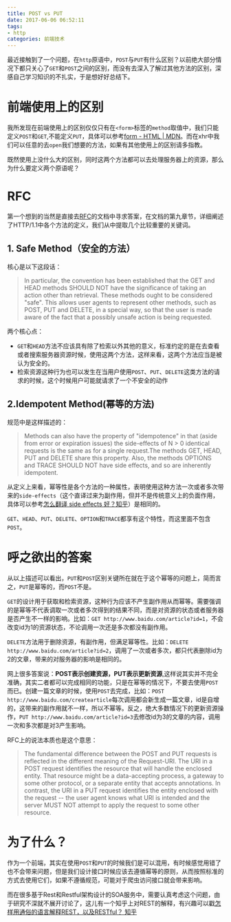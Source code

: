 ```yaml
---
title: POST vs PUT
date: 2017-06-06 06:52:11
tags:
- http
categories: 前端技术
---
```


最近接触到了一个问题，在`http`原语中，`POST`与`PUT`有什么区别？以前绝大部分情况下都只关心了`GET`和`POST`之间的区别，而没有去深入了解过其他方法的区别，深感自己学习知识的不扎实，于是想好好总结下。

<!-- more -->

# 前端使用上的区别
我所发现在前端使用上的区别仅仅只有在`<form>`标签的`method`取值中，我们只能定义`POST`和`GET`,不能定义`PUT`，具体可以参考[form - HTML | MDN](https://developer.mozilla.org/en-US/docs/Web/HTML/Element/form#attr-method)。而在xhr中我们可以任意的去`open`我们想要的方法，如果有其他使用上的区别请多指教。

既然使用上没什么大的区别，同时这两个方法都可以去处理服务器上的资源，那么为什么要定义两个原语呢？

# RFC
第一个想到的当然是直接去[RFC](https://tools.ietf.org/html/rfc2616#section-9)的文档中寻求答案，在文档的第九章节，详细阐述了HTTP/1.1中各个方法的定义，我们从中提取几个比较重要的关键词。

## 1. Safe Method（安全的方法）
核心是以下这段话：
> In particular, the convention has been established that the GET and HEAD methods SHOULD NOT have the significance of taking an action other than retrieval. These methods ought to be considered "safe". This allows user agents to represent other methods, such as POST, PUT and DELETE, in a special way, so that the user is made aware of the fact that a possibly unsafe action is being requested.
   
两个核心点：
- `GET`和`HEAD`方法不应该具有除了检索以外其他的意义，标准约定的是在去查看或者搜索服务器资源时候，使用这两个方法，这样来看，这两个方法应当是被认为安全的。
- 检索资源这种行为也可以发生在当用户使用`POST`、`PUT`、`DELETE`这类方法的请求的时候，这个时候用户可能就请求了一个不安全的动作

## 2.Idempotent Method(幂等的方法)
规范中是这样描述的：
> Methods can also have the property of "idempotence" in that (aside from error or expiration issues) the side-effects of N > 0 identical requests is the same as for a single request.The methods GET, HEAD, PUT and DELETE share this property. Also, the methods OPTIONS and TRACE SHOULD NOT have side effects, and so are inherently idempotent.

从定义上来看，幂等性是各个方法的一种属性，表明使用这种方法一次或者多次带来的`side-effects`（这个直译过来为副作用，但并不是传统意义上的负面作用，具体可以参考[怎么翻译 side effects 好？知乎](https://www.zhihu.com/question/30779564)）是相同的。

`GET`、`HEAD`、`PUT`、`DELETE`、`OPTION`和`TRACE`都享有这个特性，而这里面不包含`POST`。


# 呼之欲出的答案
从以上描述可以看出，`PUT`和`POST`区别关键所在就在于这个幂等的问题上，简而言之，`PUT`是幂等的，而`POST`不是。

`GET`的设计用于获取和检索资源，这种行为应该不产生副作用从而幂等。需要强调的是幂等不代表调取一次或者多次得到的结果不同，而是对资源的状态或者服务器是否产生不一样的影响。比如：`GET http://www.baidu.com/article?id=1`，不会改变id为1的资源状态，不论调用一次还是多次都没有副作用。

`DELETE`方法用于删除资源，有副作用，但满足幂等性。比如：`DELETE http://www.baidu.com/article?id=2`，调用了一次或者多次，都只代表删除id为2的文章，带来的对服务器的影响是相同的。

网上很多答案说：**POST表示创建资源，PUT表示更新资源**,这样说其实并不完全准确，其实二者都可以完成相同的功能，只是在幂等的情况下，不要去使用`POST`而已。创建一篇文章的时候，使用`POST`去完成，比如：`POST http://www.baidu.com/createarticle`每次调用都会新生成一篇文章，id是自增的，这带来的副作用就不一样，所以不幂等。反之，绝大多数情况下的更新资源操作，`PUT http://www.baidu.com/article?id=3`去修改id为3的文章的内容，调用一次和多次都是对3产生影响。

RFC上的说法本质也是这个意思：
> The fundamental difference between the POST and PUT requests is reflected in the different meaning of the Request-URI. The URI in a POST request identifies the resource that will handle the enclosed entity. That resource might be a data-accepting process, a gateway to some other protocol, or a separate entity that accepts annotations. In contrast, the URI in a PUT request identifies the entity enclosed with the request -- the user agent knows what URI is intended and the server MUST NOT attempt to apply the request to some other resource.


# 为了什么？
作为一个前端，其实在使用`POST`和`PUT`的时候我们是可以混用，有时候感觉用错了也不会带来问题，但是我们设计接口时候应该去遵循幂等的原则，从而按照标准的方式去使用它们，如果不遵循规范，可能对于爬虫访问接口就会带来影响。

而在很多基于Rest和Restful架构设计的SOA服务中，需要认真考虑这个问题，由于研究不深就不展开讨论了，这儿有一个知乎上对REST的解释，有兴趣可以戳[怎样用通俗的语言解释REST，以及RESTful？ 知乎](https://www.zhihu.com/question/28557115)
